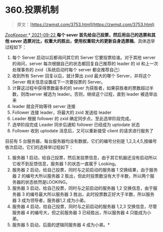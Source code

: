 <!--yml
category: 未分类
date: 0001-01-01 00:00:00
--->

# 360.投票机制

> 原文：[https://zwmst.com/3753.html](https://zwmst.com/3753.html)

   [ *ZooKeeper* ](https://zwmst.com/zookeeper)*[ <time datetime="2021-09-22T23:56:34+08:00"> 2021-09-22 </time> ](https://zwmst.com/3753.html)  **每个 sever 首先给自己投票，然后用自己的选票和其他 sever 选票对比，权重大的胜出，使用权重较大的更新自身选票箱**。具体选举过程如下：

1.  每个 Server 启动以后都询问其它的 Server 它要投票给谁。对于其他 server 的询问，server 每次根据自己的状态都回复自己推荐的 leader 的 id 和上一次处理事务的 zxid（系统启动时每个 server 都会推荐自己）
2.  收到所有 Server 回复以后，就计算出 zxid 最大的哪个 Server，并将这个 Server 相关信息设置成下一次要投票的 Server。
3.  计算这过程中获得票数最多的的 sever 为获胜者，如果获胜者的票数超过半数，则改server 被选为 leader。否则，继续这个过程，直到 leader 被选举出来
4.  leader 就会开始等待 server 连接
5.  Follower 连接 leader，将最大的 zxid 发送给 leader
6.  Leader 根据 follower 的 zxid 确定同步点，至此选举阶段完成。
7.  选举阶段完成 Leader 同步后通知 follower 已经成为 uptodate 状态
8.  Follower 收到 uptodate 消息后，又可以重新接受 client 的请求进行服务了

目前有 5 台服务器，每台服务器均没有数据，它们的编号分别是 1,2,3,4,5,按编号依次启动，它们的选择举过程如下：

1.  服务器 1 启动，给自己投票，然后发投票信息，由于其它机器还没有启动所以它收不到反馈信息，服务器 1 的状态一直属于 Looking。
2.  服务器 2 启动，给自己投票，同时与之前启动的服务器 1 交换结果，由于服务器 2 的编号大所以服务器 2 胜出，但此时投票数没有大于半数，所以两个服务器的状态依然是LOOKING。
3.  服务器 3 启动，给自己投票，同时与之前启动的服务器 1,2 交换信息，由于服务器 3 的编号最大所以服务器 3 胜出，此时投票数正好大于半数，所以服务器 3 成为领导者，服务器1,2 成为小弟。
4.  服务器 4 启动，给自己投票，同时与之前启动的服务器 1,2,3 交换信息，尽管服务器 4 的编号大，但之前服务器 3 已经胜出，所以服务器 4 只能成为小弟。
5.  服务器 5 启动，后面的逻辑同服务器 4 成为小弟。*